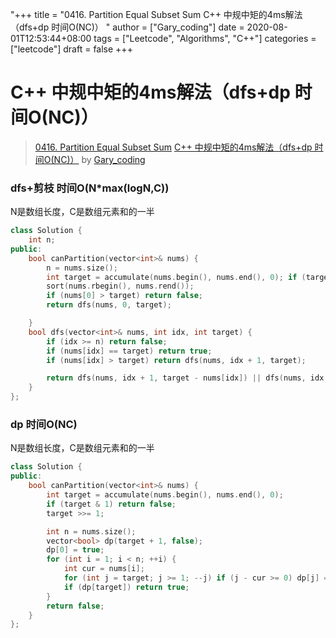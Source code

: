 "+++
title = "0416. Partition Equal Subset Sum C++ 中规中矩的4ms解法（dfs+dp 时间O(NC)） "
author = ["Gary_coding"]
date = 2020-08-01T12:53:44+08:00
tags = ["Leetcode", "Algorithms", "C++"]
categories = ["leetcode"]
draft = false
+++

# C++ 中规中矩的4ms解法（dfs+dp 时间O(NC)）

> [0416. Partition Equal Subset Sum](https://leetcode-cn.com/problems/partition-equal-subset-sum/)
> [C++ 中规中矩的4ms解法（dfs+dp 时间O(NC)）](https://leetcode-cn.com/problems/partition-equal-subset-sum/solution/c-zhong-gui-zhong-ju-de-8msjie-fa-dfsjian-zhi-by-g/) by [Gary_coding](https://leetcode-cn.com/u/gary_coding/)

### dfs+剪枝 时间O(N*max(logN,C))
N是数组长度，C是数组元素和的一半
```cpp
class Solution {
    int n;
public:
    bool canPartition(vector<int>& nums) {
        n = nums.size();
        int target = accumulate(nums.begin(), nums.end(), 0); if (target & 1) return false; target >>= 1;
        sort(nums.rbegin(), nums.rend());
        if (nums[0] > target) return false;
        return dfs(nums, 0, target);

    }
    bool dfs(vector<int>& nums, int idx, int target) {
        if (idx >= n) return false;
        if (nums[idx] == target) return true;
        if (nums[idx] > target) return dfs(nums, idx + 1, target);

        return dfs(nums, idx + 1, target - nums[idx]) || dfs(nums, idx + 1, target);
    }
};
```

### dp 时间O(NC)
N是数组长度，C是数组元素和的一半
```cpp
class Solution {
public:
    bool canPartition(vector<int>& nums) {
        int target = accumulate(nums.begin(), nums.end(), 0);
        if (target & 1) return false;
        target >>= 1;

        int n = nums.size();
        vector<bool> dp(target + 1, false);
        dp[0] = true;
        for (int i = 1; i < n; ++i) {
            int cur = nums[i];
            for (int j = target; j >= 1; --j) if (j - cur >= 0) dp[j] = dp[j] | dp[j - cur];
            if (dp[target]) return true;
        }
        return false;
    }
};
```